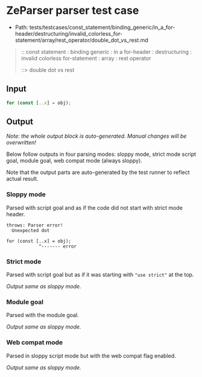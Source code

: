 # ZeParser parser test case

- Path: tests/testcases/const_statement/binding_generic/in_a_for-header/destructuring/invalid_colorless_for-statement/array/rest_operator/double_dot_vs_rest.md

> :: const statement : binding generic : in a for-header : destructuring : invalid colorless for-statement : array : rest operator
>
> ::> double dot vs rest

## Input

`````js
for (const [..x] = obj);
`````

## Output

_Note: the whole output block is auto-generated. Manual changes will be overwritten!_

Below follow outputs in four parsing modes: sloppy mode, strict mode script goal, module goal, web compat mode (always sloppy).

Note that the output parts are auto-generated by the test runner to reflect actual result.

### Sloppy mode

Parsed with script goal and as if the code did not start with strict mode header.

`````
throws: Parser error!
  Unexpected dot

for (const [..x] = obj);
            ^------- error
`````

### Strict mode

Parsed with script goal but as if it was starting with `"use strict"` at the top.

_Output same as sloppy mode._

### Module goal

Parsed with the module goal.

_Output same as sloppy mode._

### Web compat mode

Parsed in sloppy script mode but with the web compat flag enabled.

_Output same as sloppy mode._
